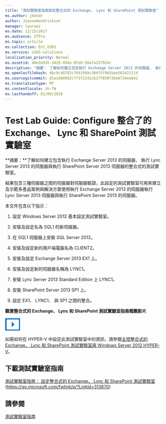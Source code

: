 ```yaml
---
title: "測試實驗室指南設定整合式的 Exchange、 Lync 和 SharePoint 測試實驗室"
ms.author: jhendr
author: JoanneHendrickson
manager: laurawi
ms.date: 12/15/2017
ms.audience: ITPro
ms.topic: article
ms.collection: Ent_O365
ms.service: o365-solutions
localization_priority: Normal
ms.assetid: 48e16935-3429-456a-8fe6-50afa257924c
description: "摘要： 了解如何建立包含執行 Exchange Server 2013 的伺服器、 執行 Lync Server 2013 的伺服器與執行 SharePoint Server 2013 伺服器的整合式的測試實驗室。"
ms.openlocfilehash: 4bc9c48782c7693368c304f5f9d5bae56242111d
ms.sourcegitcommit: d1a1480982c773f2241cb17f85072be8724ea841
ms.translationtype: MT
ms.contentlocale: zh-TW
ms.lasthandoff: 02/09/2018
---
```

# <a name="test-lab-guide-configure-an-integrated-exchange-lync-and-sharepoint-test-lab"></a>Test Lab Guide: Configure 整合了的 Exchange、 Lync 和 SharePoint 測試實驗室

 **摘要：**了解如何建立包含執行 Exchange Server 2013 的伺服器、 執行 Lync Server 2013 的伺服器與執行 SharePoint Server 2013 伺服器的整合式的測試實驗室。
  
結果包含三種伺服器之間的伺服器對伺服器驗證，此設定的測試實驗室可用來建立及示範多產品案例與解決方案使用執行 Exchange Server 2013 的伺服器執行 Lync Server 2013 伺服器與執行 SharePoint Server 2013 的伺服器。
  
本文件包含以下指示：
  
1. 設定 Windows Server 2012 基本設定測試實驗室。
    
2. 安裝及設定名為 SQL1 的新伺服器。
    
3. 在 SQL1 伺服器上安裝 SQL Server 2012。
    
4. 安裝及設定新的用戶端電腦名為 CLIENT2。
    
5. 安裝及設定 Exchange Server 2013 EX1 上。
    
6. 安裝及設定新的伺服器名稱為 LYNC1。
    
7. 安裝 Lync Server 2013 Standard Edition 上 LYNC1。
    
8. 安裝 SharePoint Server 2013 SP1 上。
    
9. 設定 EX1、 LYNC1、 與 SP1 之間的整合。
    
**觀賞整合式的 Exchange、 Lync 和 SharePoint 測試實驗室指南概觀影片**

![視訊 (播放按鈕) 圖示](images/mod_icon_video_M.png)
  
如需如何在 HYPER-V 中設定此測試實驗室中的資訊，請參閱[主控整合式的 Exchange、 Lync 和 SharePoint 測試實驗室與 Windows Server 2012 HYPER-V](https://social.technet.microsoft.com/wiki/contents/articles/18483.hosting-the-integrated-exchange-lync-and-sharepoint-test-lab-with-windows-server-2012-hyper-v.aspx)。
  
## <a name="download-the-test-lab-guide"></a>下載測試實驗室指南

[測試實驗室指南： 設定整合式的 Exchange、 Lync 和 SharePoint 測試實驗室](https://go.microsoft.com/fwlink/p/?LinkId=313670)(https://go.microsoft.com/fwlink/p/?LinkId=313670)
  
## <a name="see-also"></a>請參閱

[測試實驗室指南](https://go.microsoft.com/fwlink/p/?LinkId=202817)




